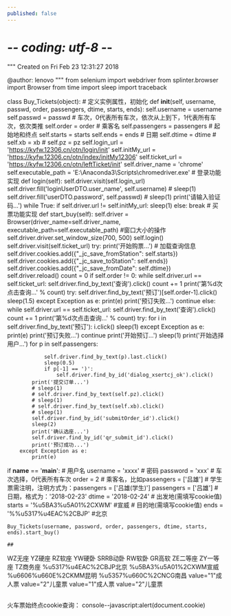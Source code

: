 ```yaml
---
published: false
---
```

# -*- coding: utf-8 -*-
"""
Created on Fri Feb 23 12:31:27 2018

@author: lenovo
"""
from selenium import  webdriver
from splinter.browser import Browser
from time import sleep
import traceback


class Buy_Tickets(object):
    # 定义实例属性，初始化
    def __init__(self, username, passwd, order, passengers, dtime, starts, ends):
        self.username = username
        self.passwd = passwd
        # 车次，0代表所有车次，依次从上到下，1代表所有车次，依次类推
        self.order = order
        # 乘客名
        self.passengers = passengers
        # 起始地和终点
        self.starts = starts
        self.ends = ends
        # 日期
        self.dtime = dtime
        # self.xb = xb
        # self.pz = pz
        self.login_url = 'https://kyfw.12306.cn/otn/login/init'
        self.initMy_url = 'https://kyfw.12306.cn/otn/index/initMy12306'
        self.ticket_url = 'https://kyfw.12306.cn/otn/leftTicket/init'
        self.driver_name = 'chrome'
        self.executable_path = 'E:\Anaconda3\Scripts\chromedriver.exe'
    # 登录功能实现
    def login(self):
        self.driver.visit(self.login_url)
        self.driver.fill('loginUserDTO.user_name', self.username)
        # sleep(1)
        self.driver.fill('userDTO.password', self.passwd)
        # sleep(1)
        print('请输入验证码...')
        while True:
            if self.driver.url != self.initMy_url:
                sleep(1)
            else:
                break
    # 买票功能实现
    def start_buy(self):
        self.driver = Browser(driver_name=self.driver_name, executable_path=self.executable_path)
        #窗口大小的操作
        self.driver.driver.set_window_size(700, 500)
        self.login()
        self.driver.visit(self.ticket_url)
        try:
            print('开始购票...')
            # 加载查询信息
            self.driver.cookies.add({"_jc_save_fromStation": self.starts})
            self.driver.cookies.add({"_jc_save_toStation": self.ends})
            self.driver.cookies.add({"_jc_save_fromDate": self.dtime})
            self.driver.reload()
            count = 0
            if self.order != 0:
                while self.driver.url == self.ticket_url:
                    self.driver.find_by_text('查询').click()
                    count += 1
                    print('第%d次点击查询...' % count)
                    try:
                        self.driver.find_by_text('预订')[self.order-1].click()
                        sleep(1.5)
                    except Exception as e:
                        print(e)
                        print('预订失败...')
                        continue
            else:
                while self.driver.url == self.ticket_url:
                    self.driver.find_by_text('查询').click()
                    count += 1
                    print('第%d次点击查询...' % count)
                    try:
                        for i in self.driver.find_by_text('预订'):
                            i.click()
                            sleep(1)
                    except Exception as e:
                        print(e)
                        print('预订失败...')
                        continue
            print('开始预订...')
            sleep(1)
            print('开始选择用户...')
            for p in self.passengers:

                self.driver.find_by_text(p).last.click()
                sleep(0.5)
                if p[-1] == ')':
                    self.driver.find_by_id('dialog_xsertcj_ok').click()
            print('提交订单...')
            # sleep(1)
            # self.driver.find_by_text(self.pz).click()
            # sleep(1)
            # self.driver.find_by_text(self.xb).click()
            # sleep(1)
            self.driver.find_by_id('submitOrder_id').click()
            sleep(2)
            print('确认选座...')
            self.driver.find_by_id('qr_submit_id').click()
            print('预订成功...')
        except Exception as e:
            print(e)


if __name__ == '__main__':
    # 用户名
    username = 'xxxx'
    # 密码
    password = 'xxx'
    # 车次选择，0代表所有车次
    order = 2
    # 乘客名，比如passengers = ['吕雄']
    # 学生票需注明，注明方式为：passengers = ['吕雄(学生)']
    passengers = ['吕雄']
    # 日期，格式为：'2018-02-23'
    dtime = '2018-02-24'
    # 出发地(需填写cookie值)
    starts = '%u5BA3%u5A01%2CXWM' #宣威
    # 目的地(需填写cookie值)
    ends = '%%u5317%u4EAC%2CBJP' #北京

    Buy_Tickets(username, password, order, passengers, dtime, starts, ends).start_buy()
    
    ##
WZ无座
YZ硬座
RZ软座
YW硬卧
SRRB动卧
RW软卧
GR高软
ZE二等座
ZY一等座
TZ商务座
%u5317%u4EAC%2CBJP北京
%u5BA3%u5A01%2CXWM宣威
%u6606%u660E%2CKMM昆明
%u5357%u660C%2CNCG南昌
value="1"成人票
value="2"儿童票
value="1"成人票
value="2"儿童票
##
火车票始终点cookie查询：
console--javascript:alert(document.cookie)
##